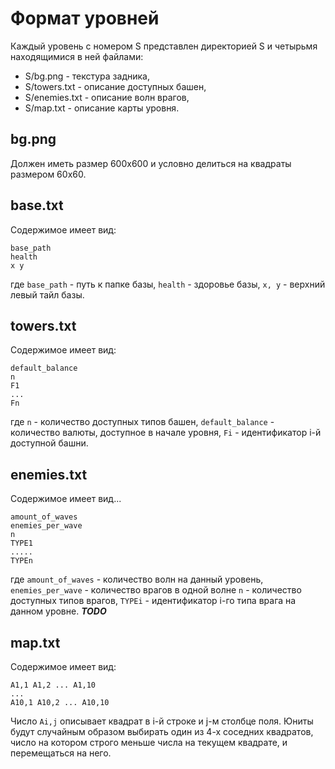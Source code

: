 Формат уровней
======

Каждый уровень с номером S представлен директорией S и четырьмя находящимися в ней файлами:

 * S/bg.png - текстура задника,
 * S/towers.txt - описание доступных башен,
 * S/enemies.txt - описание волн врагов,
 * S/map.txt - описание карты уровня.

## bg.png
Должен иметь размер 600x600 и условно делиться на квадраты размером 60x60.

## base.txt
Содержимое имеет вид:

    base_path
    health
    x y

где `base_path` - путь к папке базы,
`health` - здоровье базы,
`x, y` - верхний левый тайл базы.

## towers.txt
Содержимое имеет вид:

    default_balance
    n
    F1
    ...
    Fn

где `n` - количество доступных типов башен,
`default_balance` - количество валюты, доступное в начале уровня,
`Fi` - идентификатор i-й доступной башни.

## enemies.txt

Содержимое имеет вид...

    amount_of_waves
    enemies_per_wave
    n
    TYPE1
    .....
    TYPEn

где `amount_of_waves` - количество волн на данный уровень,
`enemies_per_wave` - количество врагов в одной волне
`n` - количество доступных типов врагов,
`TYPEi` - идентификатор i-го типа врага на данном уровне.
***TODO***

## map.txt

Содержимое имеет вид:

    A1,1 A1,2 ... A1,10
    ...
    A10,1 A10,2 ... A10,10

Число `Ai,j` описывает квадрат в i-й строке и j-м столбце поля. Юниты будут случайным образом
выбирать один из 4-х соседних квадратов, число на котором строго меньше числа на текущем
квадрате, и перемещаться на него.
